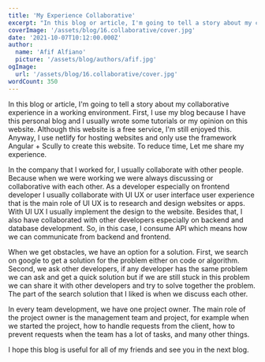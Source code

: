 ```yaml
---
title: 'My Experience Collaborative'
excerpt: "In this blog or article, I'm going to tell a story about my collaborative experience in a working environment. First, I use my blog because I have this personal blog and I usually wrote some tutorials or my opinion on this website."
coverImage: '/assets/blog/16.collaborative/cover.jpg'
date: '2021-10-07T10:12:00.000Z'
author:
  name: 'Afif Alfiano'
  picture: '/assets/blog/authors/afif.jpg'
ogImage:
  url: '/assets/blog/16.collaborative/cover.jpg'
wordCount: 350
---
```

<!-- ---
title: My Experience Collaborative
description: My Experience Collaborative
published: true
slugs:
    - my-experience-collaborative
keywords: 
    - Assignment
    - My-Experience
image: assets/blog/16.collaborative/cover.jpg
categories: English
authors: afif alfiano
tags:
  - English
  - rss
publishedAt: 2021-10-7T10:12:00.000Z
updatedAt: 2021-10-7T10:12:00.000Z
thumbnailText: In this blog or article, I'm going to tell a story about my collaborative experience in a working environment. First, I use my blog because I have this personal blog and I usually wrote some tutorials or my opinion on this website.
wordCount: 350
like: 0
--- -->

In this blog or article, I'm going to tell a story about my collaborative experience in a working environment.
First, I use my blog because I have this personal blog and I usually wrote some tutorials or my opinion on this website. Although this website is a free service, I'm still enjoyed this. Anyway, I use netlify for hosting websites and only use the framework Angular + Scully to create this website. To reduce time, Let me share my experience.

In the company that I worked for, I usually collaborate with other people. Because when we were working we were always discussing or collaborative with each other. As a developer especially on frontend developer I usually collaborate with UI UX or user interface user experience that is the main role of UI UX is to research and design websites or apps. With UI UX I usually implement the design to the website. Besides that, I also have collaborated with other developers especially on backend and database development. So, in this case, I consume API which means how we can communicate from backend and frontend. 

When we get obstacles, we have an option for a solution. First, we search on google to get a solution for the problem either on code or algorithm. Second, we ask other developers, if any developer has the same problem we can ask and get a quick solution but if we are still stuck in this problem we can share it with other developers and try to solve together the problem. The part of the search solution that I liked is when we discuss each other.

In every team development, we have one project owner. The main role of the project owner is the management team and project, for example when we started the project, how to handle requests from the client, how to prevent requests when the team has a lot of tasks, and many other things.

I hope this blog is useful for all of my friends and see you in the next blog.

